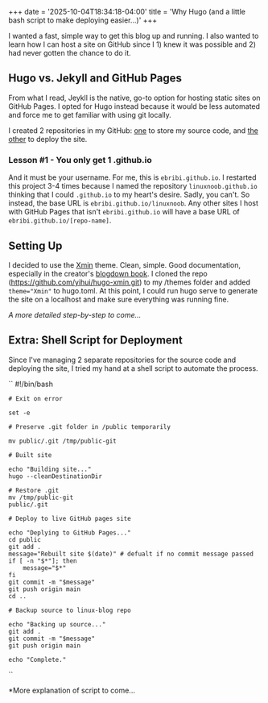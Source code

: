 +++
date = '2025-10-04T18:34:18-04:00'
title = 'Why Hugo (and a little bash script to make deploying easier...)'
+++

I wanted a fast, simple way to get this blog up and running. I also wanted to learn how I can host a site on GitHub since I 1) knew it was possible and 2) had never gotten the chance to do it.

## Hugo vs. Jekyll and GitHub Pages

From what I read, Jeykll is the native, go-to option for hosting static sites on GitHub Pages. I opted for Hugo instead because it would be less automated and force me to get familiar with using git locally.

I created 2 repositories in my GitHub: [one](https://github.com/ebribi/linux-blog) to store my source code, and [the other](https://github.com/ebribi/linuxnoob) to deploy the site.

### Lesson #1 - You only get 1 .github.io

And it must be your username. For me, this is `ebribi.github.io`. I restarted this project 3-4 times because I named the repository `linuxnoob.github.io` thinking that I could `.github.io` to my heart's desire. Sadly, you can't. So instead, the base URL is `ebribi.github.io/linuxnoob`. Any other sites I host with GitHub Pages that isn't `ebribi.github.io` will have a base URL of `ebribi.github.io/[repo-name]`. 

## Setting Up

I decided to use the [Xmin](https://xmin.yihui.org/) theme. Clean, simple. Good documentation, especially in the creator's [blogdown book](https://bookdown.org/yihui/blogdown/hugo.html). I cloned the repo (https://github.com/yihui/hugo-xmin.git) to my /themes folder and added `theme="Xmin"` to hugo.toml. At this point, I could run hugo serve to generate the site on a localhost and make sure everything was running fine.

*A more detailed step-by-step to come...*

## Extra: Shell Script for Deployment

Since I've managing 2 separate repositories for the source code and deploying the site, I tried my hand at a shell script to automate the process.

``
    #!/bin/bash
    
    # Exit on error
    
    set -e

    # Preserve .git folder in /public temporarily
    
    mv public/.git /tmp/public-git

    # Built site
    
    echo "Building site..."
    hugo --cleanDestinationDir
    
    # Restore .git
    mv /tmp/public-git
    public/.git

    # Deploy to live GitHub pages site
    
    echo "Deplying to GitHub Pages..."
    cd public
    git add .
    message="Rebuilt site $(date)" # defualt if no commit message passed
    if [ -n "$*"]; then
        message="$*"
    fi
    git commit -m "$message"
    git push origin main
    cd ..

    # Backup source to linux-blog repo
    
    echo "Backing up source..."
    git add .
    git commit -m "$message"
    git push origin main

    echo "Complete."

``

*More explanation of script to come...
